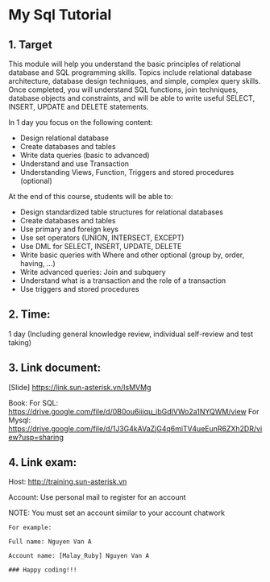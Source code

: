 # My Sql Tutorial

## 1. Target
This module will help you understand the basic principles of relational database and SQL programming skills. Topics include relational database architecture, database design techniques, and simple, complex query skills. Once completed, you will understand SQL functions, join techniques, database objects and constraints, and will be able to write useful SELECT, INSERT, UPDATE and DELETE statements.

In 1 day you focus on the following content:
- Design relational database 
- Create databases and tables
- Write data queries (basic to advanced)
- Understand and use Transaction
- Understanding Views, Function, Triggers and stored procedures (optional)

At the end of this course, students will be able to:
- Design standardized table structures for relational databases
- Create databases and tables
- Use primary and foreign keys
- Use set operators (UNION, INTERSECT, EXCEPT)
- Use DML for SELECT, INSERT, UPDATE, DELETE
- Write basic queries with Where and other optional (group by, order, having, ...)
- Write advanced queries: Join and subquery
- Understand what is a transaction and the role of a transaction
- Use triggers and stored procedures

## 2. Time:
1 day (Including general knowledge review, individual self-review and test taking)

## 3. Link document:
[Slide] https://link.sun-asterisk.vn/IsMVMg

Book:
   For SQL: https://drive.google.com/file/d/0B0ou6iiiqu_ibGdIVWo2a1NYQWM/view
   For Mysql: https://drive.google.com/file/d/1J3G4kAVaZjG4q6miTV4ueEunR6ZXh2DR/view?usp=sharing

## 4. Link exam:
Host: http://training.sun-asterisk.vn

Account: Use personal mail to register for an account

NOTE: You must set an account similar to your account chatwork
```
For example:

Full name: Nguyen Van A

Account name: [Malay_Ruby] Nguyen Van A

### Happy coding!!!
